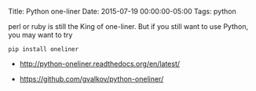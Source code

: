 Title: Python one-liner
Date: 2015-07-19 00:00:00-05:00
Tags: python



perl or ruby is still the King of one-liner. But if you still want to
use Python, you may want to try

    pip install oneliner

-   <http://python-oneliner.readthedocs.org/en/latest/>

-   <https://github.com/gvalkov/python-oneliner/>

